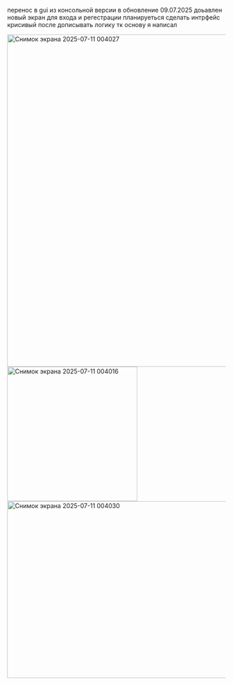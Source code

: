 перенос в gui из консольной версии 
в обновление 09.07.2025 доьавлен новый экран для входа и регестрации
планируеться сделать интрфейс крисивый после дописывать логику тк основу я написал

<img width="1019" height="766" alt="Снимок экрана 2025-07-11 004027" src="https://github.com/user-attachments/assets/45c949fc-6f57-47f5-ba08-f8edc10706a6" />
<img width="300" height="310" alt="Снимок экрана 2025-07-11 004016" src="https://github.com/user-attachments/assets/811e0725-f94c-45cc-a182-48580027cff4" />
<img width="575" height="408" alt="Снимок экрана 2025-07-11 004030" src="https://github.com/user-attachments/assets/32eb2dcd-2471-4784-b6b7-9f897024c6a9" />

